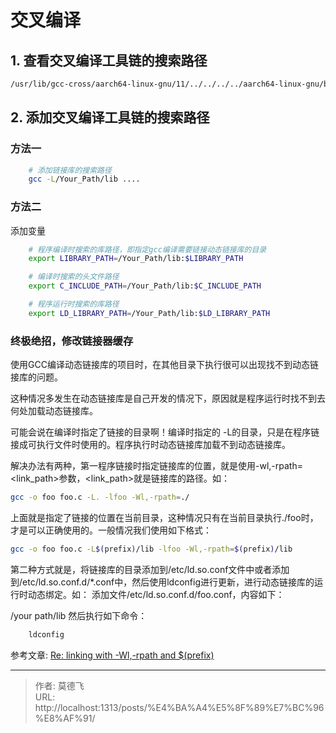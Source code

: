 # 交叉编译



## 1. 查看交叉编译工具链的搜索路径
```bash
/usr/lib/gcc-cross/aarch64-linux-gnu/11/../../../../aarch64-linux-gnu/bin/ld --verbose | grep SEARCH_DIR
```
## 2. 添加交叉编译工具链的搜索路径

### 方法一
```bash
    # 添加链接库的搜索路径
    gcc -L/Your_Path/lib ....
```

### 方法二
添加变量
```bash
    # 程序编译时搜索的库路径，即指定gcc编译需要链接动态链接库的目录
    export LIBRARY_PATH=/Your_Path/lib:$LIBRARY_PATH

    # 编译时搜索的头文件路径
    export C_INCLUDE_PATH=/Your_Path/lib:$C_INCLUDE_PATH

    # 程序运行时搜索的库路径
    export LD_LIBRARY_PATH=/Your_Path/lib:$LD_LIBRARY_PATH
```

### 终极绝招，修改链接器缓存
使用GCC编译动态链接库的项目时，在其他目录下执行很可以出现找不到动态链接库的问题。

这种情况多发生在动态链接库是自己开发的情况下，原因就是程序运行时找不到去何处加载动态链接库。

可能会说在编译时指定了链接的目录啊！编译时指定的 -L的目录，只是在程序链接成可执行文件时使用的。程序执行时动态链接库加载不到动态链接库。


解决办法有两种，第一程序链接时指定链接库的位置，就是使用-wl,-rpath=&lt;link_path&gt;参数，&lt;link_path&gt;就是链接库的路径。如：
```bash
gcc -o foo foo.c -L. -lfoo -Wl,-rpath=./
```
上面就是指定了链接的位置在当前目录，这种情况只有在当前目录执行./foo时，才是可以正确使用的。一般情况我们使用如下格式：
```bash
gcc -o foo foo.c -L$(prefix)/lib -lfoo -Wl,-rpath=$(prefix)/lib
```
第二种方式就是，将链接库的目录添加到/etc/ld.so.conf文件中或者添加到/etc/ld.so.conf.d/*.conf中，然后使用ldconfig进行更新，进行动态链接库的运行时动态绑定。如：
添加文件/etc/ld.so.conf.d/foo.conf，内容如下：

/your path/lib
然后执行如下命令：
```bash
    ldconfig
```


参考文章:
    [Re: linking with -Wl,-rpath and $(prefix)](https://gcc.gnu.org/ml/gcc-help/2005-12/msg00017.html)


---

> 作者: 莫德飞  
> URL: http://localhost:1313/posts/%E4%BA%A4%E5%8F%89%E7%BC%96%E8%AF%91/  

